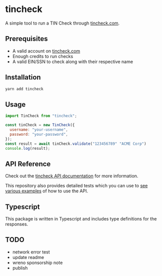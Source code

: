 # tincheck

A simple tool to run a TIN Check through [tincheck.com](https://tincheck.com/).

## Prerequisites

- A valid account on [tincheck.com](https://tincheck.com/)
- Enough credits to run checks
- A valid EIN/SSN to check along with their respective name

## Installation

```bash
yarn add tincheck
```

## Usage

```javascript
import TinCheck from "tincheck";

const tinCheck = new TinCheck({
  username: "your-username",
  password: "your-password",
});
const result = await tinCheck.validate("123456789" "ACME Corp")
console.log(result);
```

## API Reference

Check out the [tincheck API documentation](https://www.tincheck.com/pages/developer) for more information.

This repository also provides detailed tests which you can use to [see various examples](./tests/constructor.test.ts) of how to use the API.

## Typescript

This package is written in Typescript and includes type definitions for the responses. 

## TODO

- network error test
- update readme
- wreno sponsorship note
- publish